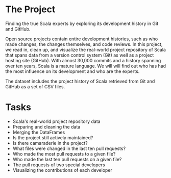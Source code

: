 # The Project
Finding the true Scala experts by exploring its development history in Git and GitHub.

Open source projects contain entire development histories, such as who made changes, the changes themselves, and code reviews. In this project, we read in, clean up, and visualize the real-world project repository of Scala that spans data from a version control system (Git) as well as a project hosting site (GitHub). With almost 30,000 commits and a history spanning over ten years, Scala is a mature language. We will will find out who has had the most influence on its development and who are the experts.

The dataset includes the project history of Scala retrieved from Git and GitHub as a set of CSV files.

# Tasks

- Scala's real-world project repository data
- Preparing and cleaning the data
- Merging the DataFrames
- Is the project still actively maintained?
- Is there camaraderie in the project?
- What files were changed in the last ten pull requests?
- Who made the most pull requests to a given file?
- Who made the last ten pull requests on a given file?
- The pull requests of two special developers
- Visualizing the contributions of each developer
